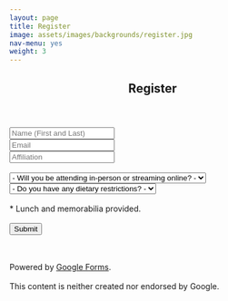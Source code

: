```yaml
---
layout: page
title: Register
image: assets/images/backgrounds/register.jpg
nav-menu: yes
weight: 3
---
```


<!-- Main -->
<div id="main" class="alt">

<!-- One -->
<section id="one">
<div class="inner">
<center>
<header class="major">

<h1>Register</h1>
</header>
</center>

<!-- Content -->


<p></p>

<!-- Form -->

<script type="text/javascript">var submitted=false;</script>		

<iframe name="hidden_iframe" id="hidden_iframe"		
style="display:none;" onload="if(submitted)		
{window.location='/thanks.html';}">
</iframe>

<form action="https://docs.google.com/forms/d/e/1FAIpQLScM9IvgRsz7i-YQ06BKozrSQVR558BCvlwSx7l82TuSrQbHJw/formResponse" method="post"		
target="hidden_iframe" onsubmit="submitted=true;">		

<div class="row uniform">
<div class="6u 12u$(xsmall)" style="width:40%;">
<input type="text" name="entry.284899249" dir="auto" value="" placeholder="Name (First and Last)" aria-required="true" required=""/>
<div class="error-message" id="1167362532_errorMessage"></div>
</div>


<div class="6u 12u$(xsmall)" style="width:30%;">
<div class="ss-item ss-item-required ss-select">
<input type="email" name="name.119697555" dir="auto" value="" placeholder="Email" aria-required="true" required=""/>
</div>
</div>



<div class="6u 12u$(xsmall)" style="width:30%;">
<input type="text" name="entry.2121832629" dir="auto" value="" placeholder="Affiliation" aria-required="true" required=""/>
<div class="error-message" id="1017698193_errorMessage">
</div>		
</div>

<br>

<div class="12u$">
<div class="select-wrapper">
<select name="entry.260045964">
<option value="">- Will you be attending in-person or streaming online? -</option>
<option value="I will be attending in-person">I will be attending in-person</option>
<option value="I will stream online">I will stream online</option>
</select>
</div>
</div>

<div class="12u$">
<div class="select-wrapper">
<select name="entry.1522197517">
<option value="">- Do you have any dietary restrictions? -</option>
<option value="None">None</option>
<option value="Gluten-free">Gluten-free</option>
<option value="Vegan">"Vegan"</option>
<option value="Vegetarian">"Vegetarian"</option>
<option value="Vegan and Gluten-free">"Vegan and Gluten-free"</option>
</select>
</div>
</div>

<input type="hidden" name="draftResponse" value="[,,&quot;252285337187399270&quot;]" style="color:#000" />
<input type="hidden" name="pageHistory" value="0" />

<input type="hidden" name="fvv" value="1" /> 		

<input type="hidden" name="fbzx" value="252285337187399270" /> 			
</div>
<br>
<span>* Lunch and memorabilia provided. </span>
<br><br>

<div class="ss-item ss-navigate">
<span class="ss-form-entry goog-inline-block" id="navigation-buttons" dir="ltr">		
<input type="submit" name="submit" value="Submit" id="ss-submit" class="jfk-button jfk-button-action ">
</span>


<br><br>
<span>Powered by <a href="https://www.google.com/forms/about/?utm_source=product&amp;utm_medium=forms_logo&amp;utm_campaign=forms"> Google Forms</a>.</span> 		
<br>
<span>This content is neither created nor endorsed by Google.</span>

</div>
</form>



</div>
</section>

</div>
